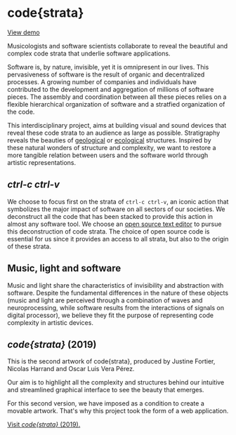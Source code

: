 # code{strata}

[View demo](test/strata.html)

Musicologists and software scientists collaborate to reveal the beautiful and complex code strata that underlie software applications.

Software is, by nature, invisible, yet it is omnipresent in our lives. This pervasiveness of software is the result of organic and decentralized processes.  A growing number of companies and individuals have contributed to the development and aggregation of millions of software pieces. The assembly and coordination between all these pieces relies on a flexible hierarchical organization of software and a stratfied organization of the code.

This interdisciplinary project, aims at building visual and sound devices that reveal these code strata to an audience as large as possible. Stratigraphy  reveals the beauties of [geological](http://www.jqjacobs.net/southwest/images/fajada_butte.jpg) or [ecological](https://upload.wikimedia.org/wikipedia/commons/c/c4/MUWO4193.JPG) structures. Inspired by these natural wonders of structure and complexity, we want to restore a more tangible relation between users and the software world through artistic representations.


## *ctrl-c ctrl-v*

We choose to focus first on the strata of `ctrl-c ctrl-v`, an iconic action that symbolizes the major impact of software on all sectors of our societies. We deconstruct all the code that has been stacked to provide this action in almost any software tool. We choose an [open source text editor](https://github.com/jguitana/simple-file-editor) to pursue this deconstruction of code strata. The choice of open source code is essential for us since it provides an access to all strata, but also to the origin of these strata.

## Music, light and software

Music and light share the characteristics of invisibility and abstraction with software. Despite the fundamental differences in the nature of these objects (music and light are perceived through a combination of waves and neuroprocessing, while software results from the interactions of signals on digital processor), we believe they fit the purpose of representing code complexity in artistic devices.

## *code{strata}* (2019)

This is the second artwork of code{strata}, produced by Justine Fortier, Nicolas Harrand and Oscar Luis Vera Pérez.

Our aim is to highlight all the complexity and structures behind our intuitive and streamlined graphical interface to see the beauty that emerges.

For this second version, we have imposed as a condition to create a movable artwork. That's why this project took the form of a web application.

[Visit *code{strata}* (2019).](https://castor-software.github.io/code-strata/code-strata-2019/index.html)

